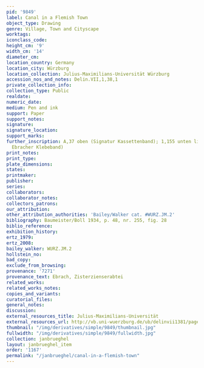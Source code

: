 ```yaml
---
pid: '9849'
label: Canal in a Flemish Town
object_type: Drawing
genre: Village, Town and Cityscape
worktags:
iconclass_code:
height_cm: '9'
width_cm: '14'
diameter_cm:
location_country: Germany
location_city: Würzburg
location_collection: Julius-Maximilians-Universität Würzburg
accession_nos_and_notes: Delin.VII,1,38,1
private_collection_info:
collection_type: Public
realdate:
numeric_date:
medium: Pen and ink
support: Paper
support_notes:
signature:
signature_location:
support_marks:
further_inscription: A,37 oben (Signatur Kassettenband); 1,155 unten links (Signatur
  Ebracher Klebeband)
print_notes:
print_type:
plate_dimensions:
states:
printmaker:
publisher:
series:
collaborators:
collaborator_notes:
collectors_patrons:
our_attribution:
other_attribution_authorities: 'Bailey/Walker cat. #WURZ.JM.2'
bibliography: Baumeister/Boll 1934, p. 48, nr. 255, fig. 28
biblio_reference:
exhibition_history:
ertz_1979:
ertz_2008:
bailey_walker: WURZ.JM.2
hollstein_no:
bad_copy:
exclude_from_browsing:
provenance: '7271'
provenance_text: Ebrach, Zisterzienserabtei
related_works:
related_works_notes:
copies_and_variants:
curatorial_files:
general_notes:
discussion:
external_resources_title: Julius-Maximilians-Universität
external_resources_url: http://vb.uni-wuerzburg.de/ub/delinvii1381/pages/delinvii1381/1.html
thumbnail: "/img/derivatives/simple/9849/thumbnail.jpg"
fullwidth: "/img/derivatives/simple/9849/fullwidth.jpg"
collection: janbrueghel
layout: janbrueghel_item
order: '1167'
permalink: "/janbrueghel/canal-in-a-flemish-town"
---
```


